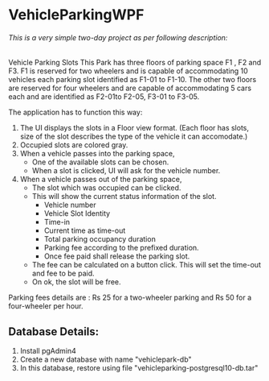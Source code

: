 # VehicleParkingWPF

###### This is a very simple two-day project as per following description:
Vehicle Parking Slots
This Park has three floors of parking space F1 , F2 and F3. F1 is reserved for two wheelers and is capable of accommodating 10 vehicles each parking slot identified as F1-01 to F1-10. The other two floors are reserved for four wheelers and are capable of accommodating 5 cars each and are identified as F2-01to F2-05, F3-01 to F3-05. 

The application has to function this way:
1. The UI displays the slots in a Floor view format. (Each floor has slots, size of the slot describes the type of the vehicle it can accomodate.)
2. Occupied slots are colored gray.
2. When a vehicle passes into the parking space, 
	- One of the available slots can be chosen.
	- When a slot is clicked, UI will ask for the vehicle number.
3. When a vehicle passes out of the parking space,
	- The slot which was occupied can be clicked.
	- This will show the current status information of the slot.
		- Vehicle number
		- Vehicle Slot Identity
		- Time-in
		- Current time as time-out
		- Total parking occupancy duration
		- Parking fee according to the prefixed duration.
		- Once fee paid shall release the parking slot.
	- The fee can be calculated on a button click. This will set the time-out and fee to be paid.
	- On ok, the slot will be free.

Parking fees details are : Rs 25 for a two-wheeler parking and Rs 50 for a four-wheeler per hour.

## Database Details:
 1. Install pgAdmin4
 2. Create a new database with name "vehiclepark-db"
 3. In this database, restore using file "vehicleparking-postgresql10-db.tar"  

